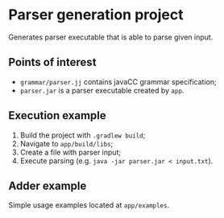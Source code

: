 # Parser generation project
Generates parser executable that is able to parse given input.

## Points of interest
-  `grammar/parser.jj` contains javaCC grammar specification; 
-  `parser.jar` is a parser executable created by `app`.

## Execution example
1. Build the project with `.gradlew build`;
2. Navigate to `app/build/libs`;
3. Create a file with parser input;
4. Execute parsing (e.g. `java -jar parser.jar < input.txt`).

## Adder example
Simple usage examples located at `app/examples`.